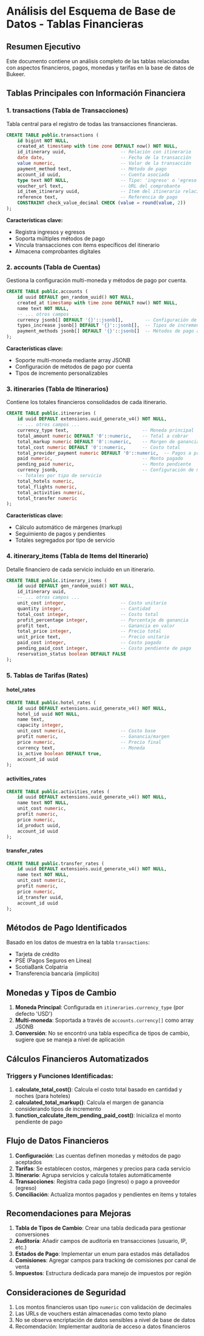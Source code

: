 # Análisis del Esquema de Base de Datos - Tablas Financieras

## Resumen Ejecutivo

Este documento contiene un análisis completo de las tablas relacionadas con aspectos financieros, pagos, monedas y tarifas en la base de datos de Bukeer.

## Tablas Principales con Información Financiera

### 1. **transactions** (Tabla de Transacciones)
Tabla central para el registro de todas las transacciones financieras.

```sql
CREATE TABLE public.transactions (
    id bigint NOT NULL,
    created_at timestamp with time zone DEFAULT now() NOT NULL,
    id_itinerary uuid,                    -- Relación con itinerario
    date date,                            -- Fecha de la transacción
    value numeric,                        -- Valor de la transacción
    payment_method text,                  -- Método de pago
    account_id uuid,                      -- Cuenta asociada
    type text NOT NULL,                   -- Tipo: 'ingreso' o 'egreso'
    voucher_url text,                     -- URL del comprobante
    id_item_itinerary uuid,               -- Item del itinerario relacionado
    reference text,                       -- Referencia de pago
    CONSTRAINT check_value_decimal CHECK (value = round(value, 2))
);
```

**Características clave:**
- Registra ingresos y egresos
- Soporta múltiples métodos de pago
- Vincula transacciones con items específicos del itinerario
- Almacena comprobantes digitales

### 2. **accounts** (Tabla de Cuentas)
Gestiona la configuración multi-moneda y métodos de pago por cuenta.

```sql
CREATE TABLE public.accounts (
    id uuid DEFAULT gen_random_uuid() NOT NULL,
    created_at timestamp with time zone DEFAULT now() NOT NULL,
    name text NOT NULL,
    -- ... otros campos ...
    currency jsonb[] DEFAULT '{}'::jsonb[],        -- Configuración de monedas
    types_increase jsonb[] DEFAULT '{}'::jsonb[],  -- Tipos de incremento/markup
    payment_methods jsonb[] DEFAULT '{}'::jsonb[]  -- Métodos de pago aceptados
);
```

**Características clave:**
- Soporte multi-moneda mediante array JSONB
- Configuración de métodos de pago por cuenta
- Tipos de incremento personalizables

### 3. **itineraries** (Tabla de Itinerarios)
Contiene los totales financieros consolidados de cada itinerario.

```sql
CREATE TABLE public.itineraries (
    id uuid DEFAULT extensions.uuid_generate_v4() NOT NULL,
    -- ... otros campos ...
    currency_type text,                           -- Moneda principal
    total_amount numeric DEFAULT '0'::numeric,    -- Total a cobrar
    total_markup numeric DEFAULT '0'::numeric,    -- Margen de ganancia
    total_cost numeric DEFAULT '0'::numeric,      -- Costo total
    total_provider_payment numeric DEFAULT '0'::numeric,  -- Pagos a proveedores
    paid numeric,                                 -- Monto pagado
    pending_paid numeric,                         -- Monto pendiente
    currency jsonb,                               -- Configuración de moneda
    -- Totales por tipo de servicio
    total_hotels numeric,
    total_flights numeric,
    total_activities numeric,
    total_transfer numeric
);
```

**Características clave:**
- Cálculo automático de márgenes (markup)
- Seguimiento de pagos y pendientes
- Totales segregados por tipo de servicio

### 4. **itinerary_items** (Tabla de Items del Itinerario)
Detalle financiero de cada servicio incluido en un itinerario.

```sql
CREATE TABLE public.itinerary_items (
    id uuid DEFAULT gen_random_uuid() NOT NULL,
    id_itinerary uuid,
    -- ... otros campos ...
    unit_cost integer,                    -- Costo unitario
    quantity integer,                     -- Cantidad
    total_cost integer,                   -- Costo total
    profit_percentage integer,            -- Porcentaje de ganancia
    profit text,                          -- Ganancia en valor
    total_price integer,                  -- Precio total
    unit_price text,                      -- Precio unitario
    paid_cost integer,                    -- Costo pagado
    pending_paid_cost integer,            -- Costo pendiente de pago
    reservation_status boolean DEFAULT FALSE
);
```

### 5. **Tablas de Tarifas (Rates)**

#### hotel_rates
```sql
CREATE TABLE public.hotel_rates (
    id uuid DEFAULT extensions.uuid_generate_v4() NOT NULL,
    hotel_id uuid NOT NULL,
    name text,
    capacity integer,
    unit_cost numeric,                    -- Costo base
    profit numeric,                       -- Ganancia/margen
    price numeric,                        -- Precio final
    currency text,                        -- Moneda
    is_active boolean DEFAULT true,
    account_id uuid
);
```

#### activities_rates
```sql
CREATE TABLE public.activities_rates (
    id uuid DEFAULT extensions.uuid_generate_v4() NOT NULL,
    name text NOT NULL,
    unit_cost numeric,
    profit numeric,
    price numeric,
    id_product uuid,
    account_id uuid
);
```

#### transfer_rates
```sql
CREATE TABLE public.transfer_rates (
    id uuid DEFAULT extensions.uuid_generate_v4() NOT NULL,
    name text NOT NULL,
    unit_cost numeric,
    profit numeric,
    price numeric,
    id_transfer uuid,
    account_id uuid
);
```

## Métodos de Pago Identificados

Basado en los datos de muestra en la tabla `transactions`:
- Tarjeta de crédito
- PSE (Pagos Seguros en Línea)
- ScotiaBank Colpatria
- Transferencia bancaria (implícito)

## Monedas y Tipos de Cambio

1. **Moneda Principal**: Configurada en `itineraries.currency_type` (por defecto 'USD')
2. **Multi-moneda**: Soportada a través de `accounts.currency[]` como array JSONB
3. **Conversión**: No se encontró una tabla específica de tipos de cambio, sugiere que se maneja a nivel de aplicación

## Cálculos Financieros Automatizados

### Triggers y Funciones Identificadas:

1. **calculate_total_cost()**: Calcula el costo total basado en cantidad y noches (para hoteles)
2. **calculated_total_markup()**: Calcula el margen de ganancia considerando tipos de incremento
3. **function_calculate_item_pending_paid_cost()**: Inicializa el monto pendiente de pago

## Flujo de Datos Financieros

1. **Configuración**: Las cuentas definen monedas y métodos de pago aceptados
2. **Tarifas**: Se establecen costos, márgenes y precios para cada servicio
3. **Itinerario**: Agrupa servicios y calcula totales automáticamente
4. **Transacciones**: Registra cada pago (ingreso) o pago a proveedor (egreso)
5. **Conciliación**: Actualiza montos pagados y pendientes en items y totales

## Recomendaciones para Mejoras

1. **Tabla de Tipos de Cambio**: Crear una tabla dedicada para gestionar conversiones
2. **Auditoría**: Añadir campos de auditoría en transacciones (usuario, IP, etc.)
3. **Estados de Pago**: Implementar un enum para estados más detallados
4. **Comisiones**: Agregar campos para tracking de comisiones por canal de venta
5. **Impuestos**: Estructura dedicada para manejo de impuestos por región

## Consideraciones de Seguridad

1. Los montos financieros usan tipo `numeric` con validación de decimales
2. Las URLs de vouchers están almacenadas como texto plano
3. No se observa encriptación de datos sensibles a nivel de base de datos
4. Recomendación: Implementar auditoría de acceso a datos financieros